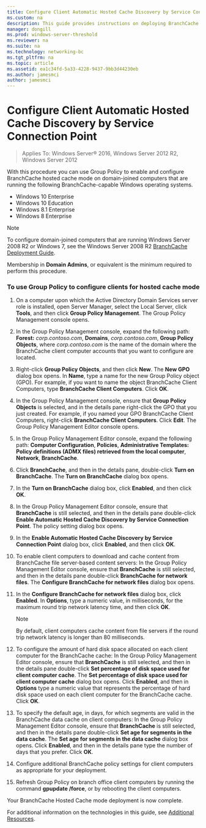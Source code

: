 ```yaml
---
title: Configure Client Automatic Hosted Cache Discovery by Service Connection Point
ms.custom: na
description: This guide provides instructions on deploying BranchCache in hosted cache mode on computers running Windows Server 2016 and Windows 10
manager: dongill
ms.prod: windows-server-threshold
ms.reviewer: na
ms.suite: na
ms.technology: networking-bc
ms.tgt_pltfrm: na
ms.topic: article
ms.assetid: ea1c34fd-5a33-4228-9437-9bb3d44230eb
ms.author: jamesmci
author: jamesmci
---
```


#  Configure Client Automatic Hosted Cache Discovery by Service Connection Point

>Applies To: Windows Server&reg; 2016, Windows Server 2012 R2, Windows Server 2012

With this procedure you can use Group Policy to enable and configure BranchCache hosted cache mode on domain\-joined computers that are running the following BranchCache\-capable Windows operating systems.

- Windows 10 Enterprise
- Windows 10 Education
- Windows 8.1 Enterprise
- Windows 8 Enterprise

> [!NOTE]  
> To configure domain-joined computers that are running Windows Server 2008 R2 or Windows 7, see the Windows Server 2008 R2 [BranchCache Deployment Guide](http://technet.microsoft.com/library/ee649232.aspx).

Membership in **Domain Admins**, or equivalent is the minimum required to perform this procedure.

### To use Group Policy to configure clients for hosted cache mode

1. On a computer upon which the Active Directory Domain Services server role is installed, open Server Manager, select the Local Server, click **Tools**, and then click **Group Policy Management**. The Group Policy Management console opens.

2. In the Group Policy Management console, expand the following path: **Forest:** *corp.contoso.com*, **Domains**, *corp.contoso.com*, **Group Policy Objects**, where *corp.contoso.com* is the name of the domain where the BranchCache client computer accounts that you want to configure are located.

3. Right\-click **Group Policy Objects**, and then click **New**. The **New GPO** dialog box opens. In **Name**, type a name for the new Group Policy object \(GPO\). For example, if you want to name the object BranchCache Client Computers, type **BranchCache Client Computers**. Click **OK**.

4. In the Group Policy Management console, ensure that **Group Policy Objects** is selected, and in the details pane right\-click the GPO that you just created. For example, if you named your GPO BranchCache Client Computers, right\-click **BranchCache Client Computers**. Click **Edit**. The Group Policy Management Editor console opens.

5. In the Group Policy Management Editor console, expand the following path: **Computer Configuration**, **Policies**, **Administrative Templates: Policy definitions \(ADMX files\) retrieved from the local computer**, **Network**, **BranchCache**.

6. Click **BranchCache**, and then in the details pane, double\-click **Turn on BranchCache**. The **Turn on BranchCache** dialog box opens.
  
7.  In the **Turn on BranchCache** dialog box, click **Enabled**, and then click **OK**.

8. In the Group Policy Management Editor console, ensure that **BranchCache** is still selected, and then in the details pane double\-click **Enable Automatic Hosted Cache Discovery by Service Connection Point**. The policy setting dialog box opens.

9. In the **Enable Automatic Hosted Cache Discovery by Service Connection Point** dialog box, click **Enabled**, and then click **OK**.

10. To enable client computers to download and cache content from BranchCache file server\-based content servers: In the Group Policy Management Editor console, ensure that **BranchCache** is still selected, and then in the details pane double\-click **BranchCache for network files**. The **Configure BranchCache for network files** dialog box opens. 
11. In the **Configure BranchCache for network files** dialog box, click **Enabled**. In **Options**, type a numeric value, in milliseconds, for the maximum round trip network latency time, and then click **OK**.
  
    > [!NOTE]
    > By default, client computers cache content from file servers if the round trip network latency is longer than 80 milliseconds.
  
12. To configure the amount of hard disk space allocated on each client computer for the BranchCache cache: In the Group Policy Management Editor console, ensure that **BranchCache** is still selected, and then in the details pane double\-click **Set percentage of disk space used for client computer cache**. The **Set percentage of disk space used for client computer cache** dialog box opens. Click **Enabled**, and then in **Options** type a numeric value that represents the percentage of hard disk space used on each client computer for the BranchCache cache. Click **OK**.

13. To specify the default age, in days, for which segments are valid in the BranchCache data cache on client computers: In the Group Policy Management Editor console, ensure that **BranchCache** is still selected, and then in the details pane double\-click **Set age for segments in the data cache**. The **Set age for segments in the data cache** dialog box opens. Click **Enabled**, and then in the details pane type the number of days that you prefer. Click **OK**.

14. Configure additional BranchCache policy settings for client computers as appropriate for your deployment.

15. Refresh Group Policy on branch office client computers by running the command **gpupdate /force**, or by rebooting the client computers.

Your BranchCache Hosted Cache mode deployment is now complete.

For additional information on the technologies in this guide, see [Additional Resources](11-Bc-Hcm-additional-resources.md).